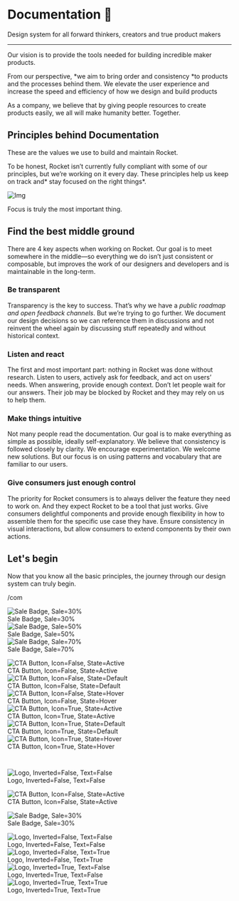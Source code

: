 
# Documentation 🚀

Design system for all forward thinkers, creators and true product makers

---

Our vision is to provide the tools needed for building incredible maker products.

From our perspective, *we aim to bring order and consistency *to products and the processes behind them. We elevate the user experience and increase the speed and efficiency of how we design and build products

As a company, we believe that by giving people resources to create products easily, we all will make humanity better. Together.

## Principles behind Documentation

These are the values we use to build and maintain Rocket.

To be honest, Rocket isn’t currently fully compliant with some of our principles, but we’re working on it every day. These principles help us keep on track and* stay focused on the right things*.

![Img](https://studio-assets.supernova.io/design-systems/14533/9289758a-6300-472a-bbc6-a57098081abf.jpeg)

Focus is truly the most important thing.

## Find the best middle ground

There are 4 key aspects when working on Rocket. Our goal is to meet somewhere in the middle—so everything we do isn’t just consistent or composable, but improves the work of our designers and developers and is maintainable in the long-term.

### Be transparent

Transparency is the key to success. That’s why we have a *public roadmap and open feedback channels*. But we’re trying to go further. We document our design decisions so we can reference them in discussions and not reinvent the wheel again by discussing stuff repeatedly and without historical context.

### Listen and react

The first and most important part: nothing in Rocket was done without research. Listen to users, actively ask for feedback, and act on users’ needs. When answering, provide enough context. Don’t let people wait for our answers. Their job may be blocked by Rocket and they may rely on us to help them.

### Make things intuitive

Not many people read the documentation. Our goal is to make everything as simple as possible, ideally self-explanatory. We believe that consistency is followed closely by clarity. We encourage experimentation. We welcome new solutions. But our focus is on using patterns and vocabulary that are familiar to our users.

### Give consumers just enough control

The priority for Rocket consumers is to always deliver the feature they need to work on. And they expect Rocket to be a tool that just works. Give consumers delightful components and provide enough flexibility in how to assemble them for the specific use case they have. Ensure consistency in visual interactions, but allow consumers to extend components by their own actions.

## Let's begin

Now that you know all the basic principles, the journey through our design system can truly begin.

/com

  
![Sale Badge, Sale=30%](https://studio-assets.supernova.io/design-systems/14533/ad4fbfac-4397-47b1-baf0-162acafe2c4a.png)  
Sale Badge, Sale=30%  
![Sale Badge, Sale=50%](https://studio-assets.supernova.io/design-systems/14533/9e213919-a9b5-404e-bdd0-ff672a99a196.png)  
Sale Badge, Sale=50%  
![Sale Badge, Sale=70%](https://studio-assets.supernova.io/design-systems/14533/81184999-d4d0-4ecb-9601-c0215a56b762.png)  
Sale Badge, Sale=70%  


  
![CTA Button, Icon=False, State=Active](https://studio-assets.supernova.io/design-systems/14533/f86e4a1a-a01a-4dbb-a605-728cf0d913e1.png)  
CTA Button, Icon=False, State=Active  
![CTA Button, Icon=False, State=Default](https://studio-assets.supernova.io/design-systems/14533/5216e236-baea-4b8d-919f-457d09dd8646.png)  
CTA Button, Icon=False, State=Default  
![CTA Button, Icon=False, State=Hover](https://studio-assets.supernova.io/design-systems/14533/6b9c8dec-e8f3-4c82-9736-ea3198009f2a.png)  
CTA Button, Icon=False, State=Hover  
![CTA Button, Icon=True, State=Active](https://studio-assets.supernova.io/design-systems/14533/17777a08-121d-437c-b4be-e273b6646e1f.png)  
CTA Button, Icon=True, State=Active  
![CTA Button, Icon=True, State=Default](https://studio-assets.supernova.io/design-systems/14533/ac3a43c3-b382-4f55-8c78-2c61ee0206f4.png)  
CTA Button, Icon=True, State=Default  
![CTA Button, Icon=True, State=Hover](https://studio-assets.supernova.io/design-systems/14533/9af8f11f-1462-4c8e-9152-e761743b1fc2.png)  
CTA Button, Icon=True, State=Hover  


```javascript  
  
```

  
![Logo, Inverted=False, Text=False](https://studio-assets.supernova.io/design-systems/14533/f924b6b9-bbe1-467d-a71e-8736327f7b45.png)  
Logo, Inverted=False, Text=False  


  
  


  
![CTA Button, Icon=False, State=Active](https://studio-assets.supernova.io/design-systems/14533/f86e4a1a-a01a-4dbb-a605-728cf0d913e1.png)  
CTA Button, Icon=False, State=Active  


  
![Sale Badge, Sale=30%](https://studio-assets.supernova.io/design-systems/14533/ad4fbfac-4397-47b1-baf0-162acafe2c4a.png)  
Sale Badge, Sale=30%  


  
![Logo, Inverted=False, Text=False](https://studio-assets.supernova.io/design-systems/14533/f924b6b9-bbe1-467d-a71e-8736327f7b45.png)  
Logo, Inverted=False, Text=False  
![Logo, Inverted=False, Text=True](https://studio-assets.supernova.io/design-systems/14533/88107944-7e11-4760-8652-8f59b5080b13.png)  
Logo, Inverted=False, Text=True  
![Logo, Inverted=True, Text=False](https://studio-assets.supernova.io/design-systems/14533/a49fb2e8-2ebb-4a37-8bc4-76f66d7ae4b0.png)  
Logo, Inverted=True, Text=False  
![Logo, Inverted=True, Text=True](https://studio-assets.supernova.io/design-systems/14533/b74dfde0-dab9-4e67-aacc-f50958827236.png)  
Logo, Inverted=True, Text=True  
